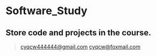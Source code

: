# Software_Study

## Store code and projects in the course.

  >cyqcw444444@gmail.com
  >cyqcw@foxmail.com

